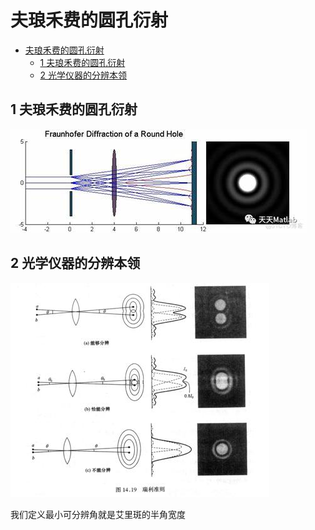 # 夫琅禾费的圆孔衍射


<!-- @import "[TOC]" {cmd="toc" depthFrom=1 depthTo=6 orderedList=false} -->

<!-- code_chunk_output -->

- [夫琅禾费的圆孔衍射](#夫琅禾费的圆孔衍射)
  - [1 夫琅禾费的圆孔衍射](#1-夫琅禾费的圆孔衍射)
  - [2 光学仪器的分辨本领](#2-光学仪器的分辨本领)

<!-- /code_chunk_output -->

## 1 夫琅禾费的圆孔衍射

![Alt text](image-9.png)


## 2 光学仪器的分辨本领

![Alt text](image-10.png)

我们定义最小可分辨角就是艾里斑的半角宽度
